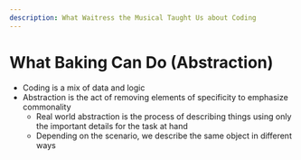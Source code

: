 ```yaml
---
description: What Waitress the Musical Taught Us about Coding
---
```


# What Baking Can Do \(Abstraction\)

* Coding is a mix of data and logic
* Abstraction is the act of removing elements of specificity to emphasize commonality
  * Real world abstraction is the process of describing things using only the important details for the task at hand
  * Depending on the scenario, we describe the same object in different ways



